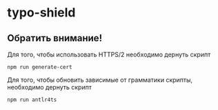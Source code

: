 # typo-shield

## Обратить внимание!

Для того, чтобы использовать HTTPS/2 необходимо дернуть скрипт

`npm run generate-cert`

Для того, чтобы обновить зависимые от грамматики скрипты, необходимо дернуть скрипт

`npm run antlr4ts`